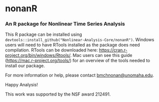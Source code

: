 # nonanR
### An R package for Nonlinear Time Series Analysis

This R package can be installed using `devtools::install_github("Nonlinear-Analysis-Core/nonanR")`.
Windows users will need to have RTools installed as the package does need compilation. RTools can be downloaded here: https://cran.r-project.org/bin/windows/Rtools/.
Mac users can see this guide (https://mac.r-project.org/tools/) for an overview of the tools needed to install our package. 

For more information or help, please contact bmchnonan@unomaha.edu. 

Happy Analysis!

This work was supported by the NSF award 212491.
